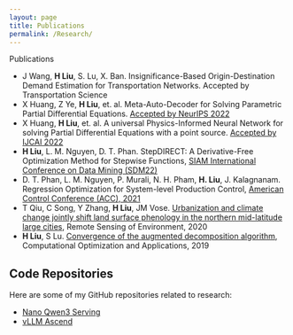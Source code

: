 ```yaml
---
layout: page
title: Publications
permalink: /Research/
---
```



Publications
- J Wang, <strong>H Liu</strong>, S. Lu, X. Ban. Insignificance-Based Origin-Destination Demand Estimation for Transportation Networks. Accepted by Transportation Science
- X Huang, Z Ye, <strong>H Liu</strong>, et. al. Meta-Auto-Decoder for Solving Parametric Partial Differential Equations. [Accepted by NeurIPS 2022](https://arxiv.org/pdf/2111.08823.pdf)
- X Huang, <strong>H Liu</strong>, et. al. A universal Physics-Informed Neural Network for solving Partial Differential Equations with a point source. [Accepted by IJCAI 2022](https://arxiv.org/pdf/2111.01394.pdf)
- <strong>H Liu</strong>, L. M. Nguyen, D. T. Phan. StepDIRECT: A Derivative-Free Optimization Method for Stepwise Functions, [SIAM International Conference on Data Mining (SDM22)](https://epubs.siam.org/doi/abs/10.1137/1.9781611977172.54)
- D. T. Phan, L. M. Nguyen, P. Murali, N. H. Pham, <strong>H. Liu</strong>, J. Kalagnanam. Regression Optimization for System-level Production Control, [American Control Conference (ACC),  2021](https://acc2021.a2c2.org/)
- T Qiu, C Song, Y Zhang, <strong>H Liu</strong>, JM Vose.  [Urbanization and climate change jointly shift land surface phenology in the northern mid-latitude large cities](https://www.sciencedirect.com/science/article/abs/pii/S0034425719304961), Remote Sensing of Environment, 2020
- <strong>H Liu</strong>, S Lu. [Convergence of the augmented decomposition algorithm](https://link.springer.com/article/10.1007/s10589-018-0039-6), Computational Optimization and Applications, 2019


<!-- Preprints
- X Huang, Z Ye, <strong>H Liu</strong>, et. al. Meta-Auto-Decoder for Solving Parametric Partial Differential Equations. arXiv: 2111.08823, 2021 [preprint](https://arxiv.org/pdf/2111.08823.pdf)
<!-- - X Huang, <strong>H Liu</strong>, et. al. Solving Partial Differential Equations with Point Source Based on Physics-Informed Neural Networks. arXiv: 2111.01394, 2021 [preprint](https://arxiv.org/pdf/2111.01394.pdf) 
- J Wang, <strong>H Liu</strong>, S. Lu, X. Ban. Insignificance-Based Origin-Destination Demand Estimation for Transportation Networks. Under major revision in Transportation Science.
- <strong>H Liu</strong>, L. M. Nguyen, D. T. Phan. Hybrid Bayesian Optimization with DIRECT. Manuscript.
- <strong>H Liu</strong>, L. M. Nguyen, D. T. Phan. A Two-Level Algorithm for Multi-Block Nonconvex Nonsmooth Optimization Problems. Manuscript.
- S Lu, <strong>H Liu</strong>. Statistical inference for piecewise normal distributions and stochastic variational inequalities. arXiv:1907.05353, 2019 [preprint](https://arxiv.org/pdf/1907.05353.pdf) -->

<!-- ### Step 1) Fork Reverie to your User Repository

Fork [this repository](https://github.com/amitmerchant1990/reverie), then rename the repository to `yourgithubusername.github.io`.

Alternatively, you can use [Use this template](https://github.com/amitmerchant1990/reverie/generate) button if you want to create a repository with a clean commit history which will use Reverie as a template.

Your Jekyll blog will often be viewable immediately at <https://yourgithubusername.github.io> (if it's not, you can often force it to build by completing step 2)

### Step 2) Customize and view your site

Enter your site name, description, avatar and many other options by editing the `_config.yml` file. You can easily turn on Google Analytics tracking, Disqus commenting and social icons here.

Making a change to `_config.yml` (or any file in your repository) will force GitHub Pages to rebuild your site with jekyll. Your rebuilt site will be viewable a few seconds later at <https://yourgithubusername.github.io> - if not, give it ten minutes as GitHub suggests and it'll appear soon.

### Step 3) Publish your first blog post

Create a new file called `/_posts/2019-2-13-Hello-World.md` to publish your first blog post. That's all you need to do to publish your first blog post! This [Markdown Cheatsheet](https://github.com/adam-p/markdown-here/wiki/Markdown-Cheatsheet) might come in handy while writing the posts.

> You can add additional posts in the browser on GitHub.com too! Just hit the <kbd>Create new file</kbd> button in `/_posts/` to create new content. Just make sure to include the [front-matter](http://jekyllrb.com/docs/frontmatter/) block at the top of each new blog post and make sure the post's filename is in this format: year-month-day-title.md

## Using Categories in Reverie

You can categorize your content based on `categories` in Reverie. For this, you just need to add `categories` in front matter like below:

For adding single category:

```md
categories: JavaScript
```

For adding multiple categories:

```md
categories: [PHP, Laravel]
```

The contegorized content can be shown over this URL: <https://yourgithubusername.github.io/categories/>

## RSS

The generated [RSS feed](https://en.wikipedia.org/wiki/RSS) of your blog can be found at <https://yourgithubusername.github.io/feed>. You can see the example RSS feed over [here](https://www.amitmerchant.com/reverie/feed).

## Sitemap

The generated sitemap of your blog can be found at <https://yourgithubusername.github.io/sitemap>. You can see the example sitemap feed over [here](https://www.amitmerchant.com/reverie/sitemap). -->



## Code Repositories

Here are some of my GitHub repositories related to research:

- [Nano Qwen3 Serving](https://github.com/hsliuustc/nano-qwen3-serving)
- [vLLM Ascend](https://github.com/hsliuustc/vllm-ascend)
